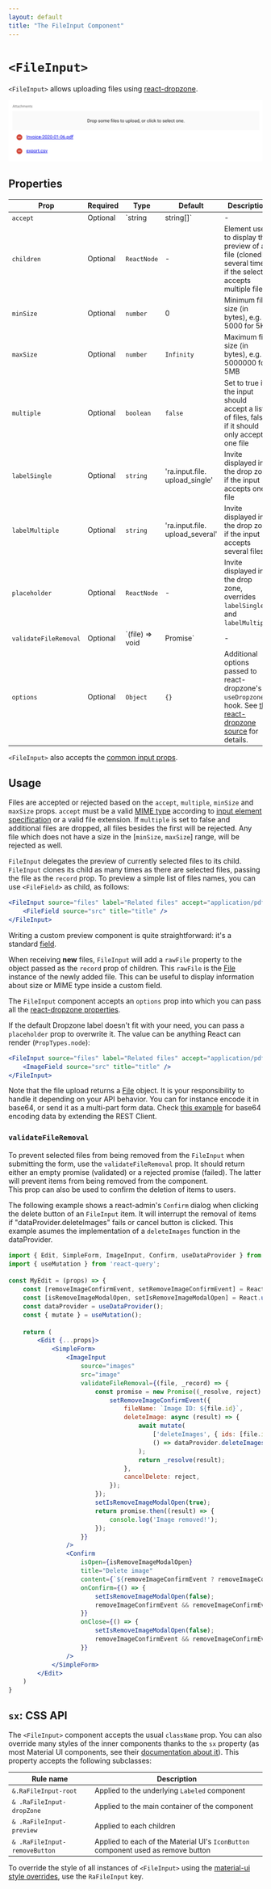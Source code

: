 ```yaml
---
layout: default
title: "The FileInput Component"
---
```


# `<FileInput>`

`<FileInput>` allows uploading files using [react-dropzone](https://github.com/okonet/react-dropzone).

![FileInput](./img/file-input.png)

## Properties

| Prop                  | Required | Type                             | Default                         | Description                                                                                                                                                                                  |
|-----------------------|----------|----------------------------------|---------------------------------|----------------------------------------------------------------------------------------------------------------------------------------------------------------------------------------------|
| `accept`              | Optional | `string                          | string[]`                       | -                                                                                                                                                                                            | Accepted file type(s), e. g. 'application/json,video/*' or 'application/vnd.openxmlformats-officedocument.spreadsheetml.sheet'. If left empty, all file types are accepted. Equivalent of the `accept` attribute of an `<input type="file">`. See [MDN input docs](https://developer.mozilla.org/en-US/docs/Web/HTML/Element/input/file#accept) for syntax and examples. |
| `children`            | Optional | `ReactNode`                      | -                               | Element used to display the preview of a file (cloned several times if the select accepts multiple files).                                                                                   |
| `minSize`             | Optional | `number`                         | 0                               | Minimum file size (in bytes), e.g. 5000 for 5KB                                                                                                                                              |
| `maxSize`             | Optional | `number`                         | `Infinity`                      | Maximum file size (in bytes), e.g. 5000000 for 5MB                                                                                                                                           |
| `multiple`            | Optional | `boolean`                        | `false`                         | Set to true if the input should accept a list of files, false if it should only accept one file                                                                                              |
| `labelSingle`         | Optional | `string`                         | 'ra.input.file. upload_single'  | Invite displayed in the drop zone if the input accepts one file                                                                                                                              |
| `labelMultiple`       | Optional | `string`                         | 'ra.input.file. upload_several' | Invite displayed in the drop zone if the input accepts several files                                                                                                                         |
| `placeholder`         | Optional | `ReactNode`                      | -                               | Invite displayed in the drop zone, overrides `labelSingle` and `labelMultiple`                                                                                                               |
| `validateFileRemoval` | Optional | `(file) => void | Promise<void>` | -                               | Allows to cancel the removal of files                                                                                                                                                        |
| `options`             | Optional | `Object`                         | `{}`                            | Additional options passed to react-dropzone's `useDropzone()` hook. See [the react-dropzone source](https://github.com/react-dropzone/react-dropzone/blob/master/src/index.js)  for details. |

`<FileInput>` also accepts the [common input props](./Inputs.md#common-input-props).

## Usage

Files are accepted or rejected based on the `accept`, `multiple`, `minSize` and `maxSize` props. `accept` must be a valid [MIME type](https://www.iana.org/assignments/media-types/media-types.xhtml) according to [input element specification](https://www.w3.org/wiki/HTML/Elements/input/file) or a valid file extension. If `multiple` is set to false and additional files are dropped, all files besides the first will be rejected. Any file which does not have a size in the [`minSize`, `maxSize`] range, will be rejected as well.

`FileInput` delegates the preview of currently selected files to its child. `FileInput` clones its child as many times as there are selected files, passing the file as the `record` prop. To preview a simple list of files names, you can use `<FileField>` as child, as follows:

```jsx
<FileInput source="files" label="Related files" accept="application/pdf">
    <FileField source="src" title="title" />
</FileInput>
```

Writing a custom preview component is quite straightforward: it's a standard [field](./Fields.md#writing-your-own-field-component).

When receiving **new** files, `FileInput` will add a `rawFile` property to the object passed as the `record` prop of children. This `rawFile` is the [File](https://developer.mozilla.org/en-US/docs/Web/API/File) instance of the newly added file. This can be useful to display information about size or MIME type inside a custom field.

The `FileInput` component accepts an `options` prop into which you can pass all the [react-dropzone properties](https://react-dropzone.netlify.com/#proptypes).

If the default Dropzone label doesn't fit with your need, you can pass a `placeholder` prop to overwrite it. The value can be anything React can render (`PropTypes.node`):

```jsx
<FileInput source="files" label="Related files" accept="application/pdf" placeholder={<p>Drop your file here</p>}>
    <ImageField source="src" title="title" />
</FileInput>
```

Note that the file upload returns a [File](https://developer.mozilla.org/en/docs/Web/API/File) object. It is your responsibility to handle it depending on your API behavior. You can for instance encode it in base64, or send it as a multi-part form data. Check [this example](./DataProviders.md#handling-file-uploads) for base64 encoding data by extending the REST Client.

### `validateFileRemoval`

To prevent selected files from being removed from the `FileInput` when submitting the form, use the `validateFileRemoval` prop. It should return either an empty promise (validated) or a rejected promise (failed). The latter will prevent items from being removed from the component.  
This prop can also be used to confirm the deletion of items to users.

The following example shows a react-admin's `Confirm` dialog when clicking the delete button of an `FileInput` item. It will interrupt the removal of items if "dataProvider.deleteImages" fails or cancel button is clicked.
This example asumes the implementation of a `deleteImages` function in the dataProvider.

```jsx
import { Edit, SimpleForm, ImageInput, Confirm, useDataProvider } from 'react-admin';
import { useMutation } from 'react-query';

const MyEdit = (props) => {
    const [removeImageConfirmEvent, setRemoveImageConfirmEvent] = React.useState(null);
    const [isRemoveImageModalOpen, setIsRemoveImageModalOpen] = React.useState(false);
    const dataProvider = useDataProvider();
    const { mutate } = useMutation();

    return (
        <Edit {...props}>
            <SimpleForm>
                <ImageInput
                    source="images"
                    src="image"
                    validateFileRemoval={(file, _record) => {
                        const promise = new Promise((_resolve, reject) => {
                            setRemoveImageConfirmEvent({
                                fileName: `Image ID: ${file.id}`,
                                deleteImage: async (result) => {
                                    await mutate(
                                        ['deleteImages', { ids: [file.id] }],
                                        () => dataProvider.deleteImages({ ids: [file.id] })
                                    );
                                    return _resolve(result);
                                },
                                cancelDelete: reject,
                            });
                        });
                        setIsRemoveImageModalOpen(true);
                        return promise.then((result) => {
                            console.log('Image removed!');
                        });
                    }}
                />
                <Confirm
                    isOpen={isRemoveImageModalOpen}
                    title="Delete image"
                    content={`${removeImageConfirmEvent ? removeImageConfirmEvent.fileName: ''} will be deleted`}
                    onConfirm={() => {
                        setIsRemoveImageModalOpen(false);
                        removeImageConfirmEvent && removeImageConfirmEvent.deleteImage();
                    }}
                    onClose={() => {
                        setIsRemoveImageModalOpen(false);
                        removeImageConfirmEvent && removeImageConfirmEvent.cancelDelete();
                    }}
                />
            </SimpleForm>
        </Edit>
    )
}
```

## `sx`: CSS API

The `<FileInput>` component accepts the usual `className` prop. You can also override many styles of the inner components thanks to the `sx` property (as most Material UI components, see their [documentation about it](https://mui.com/customization/how-to-customize/#overriding-nested-component-styles)). This property accepts the following subclasses:

| Rule name                     | Description                                                                       |
|-------------------------------|-----------------------------------------------------------------------------------|
| `&.RaFileInput-root`          | Applied to the underlying `Labeled` component                                     |
| `& .RaFileInput-dropZone`     | Applied to the main container of the component                                    |
| `& .RaFileInput-preview`      | Applied to each children                                                          |
| `& .RaFileInput-removeButton` | Applied to each of the Material UI's `IconButton` component used as remove button |

To override the style of all instances of `<FileInput>` using the [material-ui style overrides](https://mui.com/customization/globals/#css), use the `RaFileInput` key.
